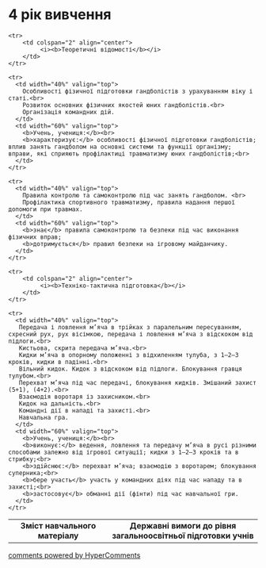 <div id="hypercomments_widget" class="js-hypercomments-widget invisible"></div>

4 рік вивчення
=============================

<table>
  <body>
    <tr>
      <td width="40%" align="center">
        <b>Зміст навчального матеріалу</b>
      </td>
      <td width="60%" align="center" valign="top">
        <b>Державні вимоги до рівня загальноосвітньої підготовки учнів</b>
      </td>
    </tr>

    <tr>
    	<td colspan="2" align="center">
    		 <i><b>Теоретичні відомості</b></i>
    	</td>
    </tr>

    <tr>
      <td width="40%" valign="top">
        Особливості фізичної підготовки гандболістів з урахуванням віку і статі.<br> 
        Розвиток основних фізичних якостей юних гандболістів.<br>
        Організація командних дій.
      </td>
      <td width="60%" valign="top">
        <b>Учень, учениця:</b><br>
        <b>характеризує:</b> особливості фізичної підготовки гандболістів; вплив занять гандболом на основні системи та функції організму; вправи, які сприяють профілактиці травматизму юних гандболістів;<br>
      </td>
    </tr>

    <tr>
      <td width="40%" valign="top">
       	Правила контролю та самоконтролю під час занять гандболом. <br>
       	Профілактика спортивного травматизму, правила надання першої допомоги при травмах.
      </td>
      <td width="60%" valign="top">
      	<b>знає</b> правила самоконтролю та безпеки під час виконання фізичних вправ;
        <b>дотримується</b> правил безпеки на ігровому майданчику.
      </td>
    </tr>

    <tr>
    	<td colspan="2" align="center">
    		 <i><b>Техніко-тактична підготовка</b></i>
    	</td>
    </tr>

    <tr>
      <td width="40%" valign="top">
       Передача і ловлення м’яча в трійках з паралельним пересуванням, схресний рух, рух вісімкою, передача і ловлення м’яча з відскоком від підлоги.<br>
       Кистьова, скрита передача м’яча.<br>
       Кидки м’яча в опорному положенні з відхиленням тулуба, з 1–2–3 кроків, кидки в падінні.<br>
       Вільний кидок. Кидок з відскоком від підлоги. Блокування гравця тулубом.<br>
       Перехват м’яча під час передачі, блокування кидків. Змішаний захист (5+1), (4+2).<br>
       Взаємодія воротаря із захисником.<br>
       Кидок на дальність.<br>
       Командні дії в нападі та захисті.<br>
       Навчальна гра.
      </td>
      <td width="60%" valign="top">
        <b>Учень, учениця:</b><br>
        <b>виконує:</b> ведення, ловлення та передачу м’яча в русі різними способами залежно від ігрової ситуації; кидки з 1–2–3 кроків та в стрибку;<br>
        <b>здійснює:</b> перехват м’яча; взаємодію з воротарем; блокування суперника;<br>
        <b>бере участь</b> участь у командних діях під час нападу та в захисті;<br>
        <b>застосовує</b> обманні дії (фінти) під час навчальної гри.
      </td>
    </tr>
  </body>
</table>

<div class="js-hypercomments-container">
    <a href="http://hypercomments.com" class="hc-link" title="comments widget">comments powered by HyperComments</a>
</div>